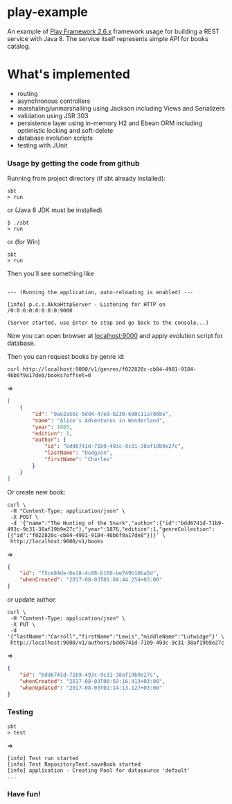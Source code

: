 # play-example

An example of [Play Framework 2.6.x](https://www.playframework.com/) framework usage for building a REST service with Java 8.
The service itself represents simple API for books catalog.

# What's implemented
- routing
- asynchronous controllers
- marshaling/unmarshalling using Jackson including Views and Serializers
- validation using JSR 303
- persistence layer using in-memory H2 and Ebean ORM including optimistic locking and soft-delete
- database evolution scripts
- testing with JUnit

 ### Usage by getting the code from github
Running from project directory (if sbt already installed):
 ```sbtshell
 sbt
 > run
  ```
 or (Java 8 JDK must be installed)
 ```sbtshell
 $ ./sbt
 > run
  ```
 or (for Win)
 ```
 sbt
 > run
  ```
  
Then you'll see something like 
```sbtshell

--- (Running the application, auto-reloading is enabled) ---

[info] p.c.s.AkkaHttpServer - Listening for HTTP on /0:0:0:0:0:0:0:0:9000

(Server started, use Enter to stop and go back to the console...)

```

Now you can open browser at [localhost:9000](http://localhost:9000/) and apply evolution script for database.

Then you can request books by genre id:

```sbtshell
curl http://localhost:9000/v1/genres/f022820c-cb84-4981-9184-46b6f9a17de8/books?offset=0
```
=> 
```json
[
    {
        "id": "0ae2a56c-5dd4-47ed-b230-690c11a786be",
        "name": "Alice's Adventures in Wonderland",
        "year": 1865,
        "edition": 1,
        "author": {
            "id": "bdd6741d-71b9-493c-9c31-38af19b9e27c",
            "lastName": "Dodgson",
            "firstName": "Charles"
        }
    }
]
```
Or create new book:
```sbtshell
curl \
 -H "Content-Type: application/json" \
 -X POST \
 -d '{"name":"The Hunting of the Snark","author":{"id":"bdd6741d-71b9-493c-9c31-38af19b9e27c"},"year":1876,"edition":1,"genreCollection":[{"id":"f022820c-cb84-4981-9184-46b6f9a17de8"}]}' \
 http://localhost:9000/v1/books
```
=> 
```json
{
    "id": "f5ce84de-6e18-4c88-b160-be749b10ba5d",
    "whenCreated": "2017-08-03T01:04:44.254+03:00"
}
```
or update author:
```sbtshell
curl \
 -H "Content-Type: application/json" \
 -X PUT \
 -d '{"lastName":"Carroll","firstName":"Lewis","middleName":"Lutwidge"}' \
 http://localhost:9000/v1/authors/bdd6741d-71b9-493c-9c31-38af19b9e27c
```
=>
```json
{
    "id": "bdd6741d-71b9-493c-9c31-38af19b9e27c",
    "whenCreated": "2017-08-03T00:59:16.413+03:00",
    "whenUpdated": "2017-08-03T01:14:13.127+03:00"
}

```

### Testing
```sbtshell
sbt
> test
```
=>
```sbtshell
[info] Test run started
[info] Test RepositoryTest.saveBook started
[info] application - Creating Pool for datasource 'default'
...
```

### Have fun!